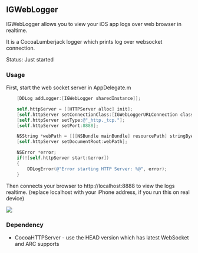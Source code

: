 ## IGWebLogger

IGWebLogger allows you to view your iOS app logs over web browser in realtime.

It is a CocoaLumberjack logger which prints log over websocket connection.

Status: Just started

### Usage

First, start the web socket server in AppDelegate.m

```objective-c
    [DDLog addLogger:[IGWebLogger sharedInstance]];

    self.httpServer = [[HTTPServer alloc] init];
    [self.httpServer setConnectionClass:[IGWebLoggerURLConnection class]];
    [self.httpServer setType:@"_http._tcp."];
    [self.httpServer setPort:8888];

    NSString *webPath = [[[NSBundle mainBundle] resourcePath] stringByAppendingPathComponent:@"Web"];
    [self.httpServer setDocumentRoot:webPath];

    NSError *error;
    if(![self.httpServer start:&error])
    {
        DDLogError(@"Error starting HTTP Server: %@", error);
    }   
```

Then connects your browser to http://localhost:8888 to view the logs realtime. (replace localhost with your iPhone address, if you run this on real device)

![](https://raw.github.com/siuying/IGWebLogger/master/screen.png)

### Dependency

-  CocoaHTTPServer - use the HEAD version which has latest WebSocket and ARC supports
